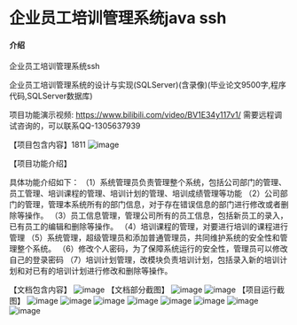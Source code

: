# 企业员工培训管理系统java ssh

#### 介绍
企业员工培训管理系统ssh

企业员工培训管理系统的设计与实现(SQLServer)(含录像)(毕业论文9500字,程序代码,SQLServer数据库) 

项目功能演示视频:  https://www.bilibili.com/video/BV1E34y117v1/
需要远程调试咨询的，可以联系QQ-1305637939

 【项目包含内容】1811
 ![image](https://user-images.githubusercontent.com/60497009/153818944-806bf7a3-9968-400b-ab2e-68dcc77fd885.png)

【项目功能介绍】

具体功能介绍如下：
（1）系统管理员负责管理整个系统，包括公司部门的管理、员工管理、培训课程的管理、培训计划的管理、培训成绩管理等功能
（2）公司部门的管理，管理本系统所有的部门信息，对于存在错误信息的部门进行修改或者删除等操作。
（3）员工信息管理，管理公司所有的员工信息，包括新员工的录入，已有员工的编辑和删除等操作。
（4）培训课程的管理，对要进行培训的课程进行管理
（5）系统管理，超级管理员和添加普通管理员，共同维护系统的安全性和管理整个系统。
（6）修改个人密码，为了保障系统运行的安全性，管理员可以修改自己的登录密码
（7）培训计划管理，改模块负责培训计划，包括录入新的培训计划和对已有的培训计划进行修改和删除等操作。 


【文档包含内容】
![image](https://user-images.githubusercontent.com/60497009/153819403-ad88d37e-3241-4851-9eb9-fabce4ebc213.png)
【文档部分截图】
![image](https://user-images.githubusercontent.com/60497009/153819478-8d253f0d-f8d2-4880-b6e0-d2037ca266a1.png)
![image](https://user-images.githubusercontent.com/60497009/153819518-6ad5ccf8-07eb-446e-b428-84b3e9a1e3d4.png)
【项目运行截图】 
![image](https://user-images.githubusercontent.com/60497009/153819600-6c64e5a1-a898-47b3-a271-e1138b124390.png)
![image](https://user-images.githubusercontent.com/60497009/153819630-a9f9c85c-31e5-495e-be3c-f193b835ff5d.png)
![image](https://user-images.githubusercontent.com/60497009/153819658-d9c259a4-1e2b-45a0-a2f5-133bbf2c13b0.png)
![image](https://user-images.githubusercontent.com/60497009/153819673-cf75985b-60a1-43fc-8ab0-3f39ce7f2b3b.png)
![image](https://user-images.githubusercontent.com/60497009/153819704-98021c9f-0dac-4962-90d9-de36e1cb112e.png)
![image](https://user-images.githubusercontent.com/60497009/153819738-7c24eacb-ab4f-45fc-bd03-ed9db83e1f94.png)
![image](https://user-images.githubusercontent.com/60497009/153819762-411e0ac5-33af-461a-90fb-33b365d53090.png)
![image](https://user-images.githubusercontent.com/60497009/153819802-1d48f4f9-5221-455c-9dd8-04137ced5f60.png)
